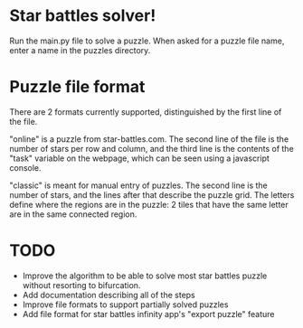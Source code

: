 # Star battles solver!

Run the main.py file to solve a puzzle.  When asked for a puzzle file name, enter a name in the puzzles directory.

# Puzzle file format

There are 2 formats currently supported, distinguished by the first line of the file.

"online" is a puzzle from star-battles.com.  The second line of the file is the number of stars per row and column, and the third line is the contents of the "task" variable on the webpage, which can be seen using a javascript console.

"classic" is meant for manual entry of puzzles.  The second line is the number of stars, and the lines after that describe the puzzle grid.  The letters define where the regions are in the puzzle: 2 tiles that have the same letter are in the same connected region.

# TODO

- Improve the algorithm to be able to solve most star battles puzzle without resorting to bifurcation.
- Add documentation describing all of the steps
- Improve file formats to support partially solved puzzles
- Add file format for star battles infinity app's "export puzzle" feature
